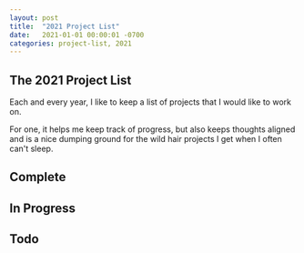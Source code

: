 ```yaml
---
layout: post
title:  "2021 Project List"
date:   2021-01-01 00:00:01 -0700
categories: project-list, 2021
---
```


## The 2021 Project List
Each and every year,  I like to keep a list of projects that I would like to work on. 

For one, it helps me keep track of progress, but also keeps thoughts aligned and is a nice
dumping ground for the wild hair projects I get when I often can't sleep.

## Complete

## In Progress

## Todo

